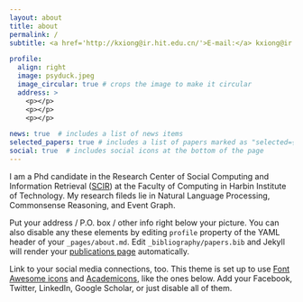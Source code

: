 ```yaml
---
layout: about
title: about
permalink: /
subtitle: <a href='http://kxiong@ir.hit.edu.cn/'>E-mail:</a> kxiong@ir.hit.edu.cn

profile:
  align: right
  image: psyduck.jpeg
  image_circular: true # crops the image to make it circular
  address: >
    <p></p>
    <p></p>
    <p></p>

news: true  # includes a list of news items
selected_papers: true # includes a list of papers marked as "selected={true}"
social: true  # includes social icons at the bottom of the page
---
```


I am a Phd candidate in the Research Center of Social Computing and Information Retrieval ([SCIR](http://ir.hit.edu.cn/)) at the Faculty of Computing in Harbin Institute of Technology. My research fileds lie in Natural Language Processing, Commonsense Reasoning, and Event Graph.

Put your address / P.O. box / other info right below your picture. You can also disable any these elements by editing `profile` property of the YAML header of your `_pages/about.md`. Edit `_bibliography/papers.bib` and Jekyll will render your [publications page](/al-folio/publications/) automatically.

Link to your social media connections, too. This theme is set up to use [Font Awesome icons](http://fortawesome.github.io/Font-Awesome/) and [Academicons](https://jpswalsh.github.io/academicons/), like the ones below. Add your Facebook, Twitter, LinkedIn, Google Scholar, or just disable all of them.
